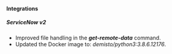 
#### Integrations
##### ServiceNow v2
- Improved file handling in the ***get-remote-data*** command.
- Updated the Docker image to: *demisto/python3:3.8.6.12176*.
